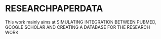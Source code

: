# RESEARCHPAPERDATA
This work mainly aims at SIMULATING INTEGRATION BETWEEN PUBMED, GOOGLE SCHOLAR AND CREATING A DATABASE FOR THE RESEARCH WORK  
